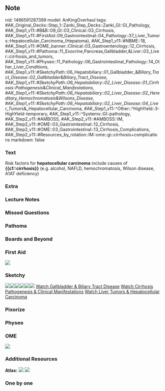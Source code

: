 ## Note
nid: 1486591287399
model: AnKingOverhaul
tags: #AK_Original_Decks::Step_1::Zanki_Step_Decks::Zanki_GI::GI_Pathology, #AK_Step1_v11::#B&B::09_GI::03_Clinical::03_Cirrhosis, #AK_Step1_v11::#FirstAid::09_Gastrointestinal::04_Pathology::37_Liver_Tumors::Hepatocellular_Carcinoma_(Hepatoma), #AK_Step1_v11::#NBME::18, #AK_Step1_v11::#OME_banner::Clinical::03_Gastroenterology::12_Cirrhosis, #AK_Step1_v11::#Pathoma::11_Exocrine,Pancreas,Gallbladder,&Liver::03_Liver::cirrhosis_and_tumors, #AK_Step1_v11::#Physeo::11_Pathology::06_Gastrointestinal_Pathology::14_Other_Liver_Conditions, #AK_Step1_v11::#SketchyPath::06_Hepatobiliary::01_Gallbladder_&_Biliary_Tract_Disease::02_Gallbladder_&_Biliary_Tract_Disease, #AK_Step1_v11::#SketchyPath::06_Hepatobiliary::02_Liver_Disease::01_Cirrhosis_-_Pathogenesis_&_Clinical_Manifestations, #AK_Step1_v11::#SketchyPath::06_Hepatobiliary::02_Liver_Disease::02_Hereditary_Hemochromatosis_&_Wilsons_Disease, #AK_Step1_v11::#SketchyPath::06_Hepatobiliary::02_Liver_Disease::04_Liver_Tumors_&_Hepatocellular_Carcinoma, #AK_Step1_v11::^Other::^HighYield::3-HighYield-temporary, #AK_Step1_v11::^Systems::GI::pathology, #AK_Step2_v11::#AMBOSS, #AK_Step2_v11::#AMBOSS::IM, #AK_Step2_v11::#OME::03_Gastrointestinal::12_Cirrhosis, #AK_Step2_v11::#OME::03_Gastrointestinal::13_Cirrhosis_Complications, #AK_Step2_v11::#Resources_by_rotation::IM::ome::gi::cirrhosis+complications
markdown: false

### Text
<div>
  Risk factors for <b>hepatocellular carcinoma</b> include causes
  of <b>{{c1::cirrhosis}}</b> (e.g. alcohol, NAFLD,
  hemochromatosis, Wilson disease, A1AT deficiency)
</div>

### Extra


### Lecture Notes


### Missed Questions


### Pathoma


### Boards and Beyond


### First Aid
<img src="tmpRbaUn1.png">

### Sketchy
<img src=
"Screen%20Shot%202020-02-01%20at%202.43.29%20PM.JPG"><img src=
"Screen%20Shot%202020-01-30%20at%2010.05.22%20AM.JPG"><img src=
"Screen%20Shot%202020-01-30%20at%2010.05.52%20AM.JPG"><img src=
"Zoverall%20picture%20(61).JPG"><img src=
"Zoverall%20picture%20(60)_1566160514431.JPG"><img src=
"Zoverall%20picture%20(61).JPG"> <a href=
"https://dashboard.sketchy.com/study/medical/courses/medical-pathophysiology/units/medical-pediatrics-hepatobiliary/videos/medical-pathophysiology-hepatobiliary-gallbladder-and-biliary-tract-disease-gallbladder-and-biliary-tract-disease?utm_source=anki&utm_medium=partnership&utm_campaign=february_update&utm_content=medical">
Watch Gallbladder & Biliary Tract Disease</a> <a href=
"https://dashboard.sketchy.com/study/medical/courses/medical-pathophysiology/units/medical-pediatrics-hepatobiliary/videos/medical-pathophysiology-hepatobiliary-liver-disease-liver-tumors-and-hepatocellular-carcinoma?utm_source=anki&utm_medium=partnership&utm_campaign=february_update&utm_content=medical">
Watch Cirrhosis Pathogenesis & Clinical Manifestations</a> <a href=
"https://dashboard.sketchy.com/study/medical/courses/medical-pathophysiology/units/medical-pediatrics-hepatobiliary/videos/medical-pathophysiology-hepatobiliary-liver-disease-liver-tumors-and-hepatocellular-carcinoma?utm_source=anki&utm_medium=partnership&utm_campaign=february_update&utm_content=medical">
Watch Liver Tumors & Hepatocellular Carcinoma</a>

### Pixorize


### Physeo


### OME
<div class="ome-widget">
  <a href=
  "https://onlinemeded.org/spa/gastroenterology/cirrhosis/acquire?ref=anki">
  <img src="_OME_AnkiFlashcards_Lesson_2.png"></a>
</div>

### Additional Resources
<b>Atlas:</b> <img src="tmpS2_eVP.png"> <img src="tmpjEr1GA.png">

### One by one

